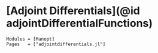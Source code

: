 # [Adjoint Differentials](@id adjointDifferentialFunctions)

```@autodocs
Modules = [Manopt]
Pages   = ["adjointdifferentials.jl"]
```

